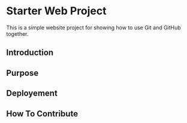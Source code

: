 # Starter Web Project

This is a simple website project for
showing how to use Git and GitHub together.

## Introduction

## Purpose

## Deployement

## How To Contribute
